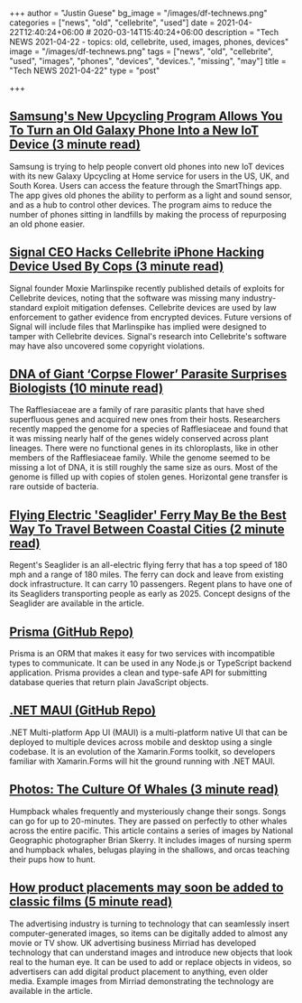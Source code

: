 +++
author = "Justin Guese"
bg_image = "/images/df-technews.png"
categories = ["news", "old", "cellebrite", "used"]
date = 2021-04-22T12:40:24+06:00 # 2020-03-14T15:40:24+06:00
description = "Tech NEWS 2021-04-22 - topics: old, cellebrite, used, images, phones, devices"
image = "/images/df-technews.png"
tags = ["news", "old", "cellebrite", "used", "images", "phones", "devices", "devices.", "missing", "may"]
title = "Tech NEWS 2021-04-22"
type = "post"

+++

## [Samsung's New Upcycling Program Allows You To Turn an Old Galaxy Phone Into a New IoT Device (3 minute read)](https://gizmodo.com/samsungs-new-upcycling-program-allows-you-to-turn-an-ol-1846730435)

Samsung is trying to help people convert old phones into new IoT devices with its new Galaxy Upcycling at Home service for users in the US, UK, and South Korea. Users can access the feature through the SmartThings app. The app gives old phones the ability to perform as a light and sound sensor, and as a hub to control other devices. The program aims to reduce the number of phones sitting in landfills by making the process of repurposing an old phone easier.

## [Signal CEO Hacks Cellebrite iPhone Hacking Device Used By Cops (3 minute read)](https://www.vice.com/en/article/k78q5y/signal-ceo-hacks-cellebrite-iphone-hacking-device-used-by-cops)

Signal founder Moxie Marlinspike recently published details of exploits for Cellebrite devices, noting that the software was missing many industry-standard exploit mitigation defenses. Cellebrite devices are used by law enforcement to gather evidence from encrypted devices. Future versions of Signal will include files that Marlinspike has implied were designed to tamper with Cellebrite devices. Signal's research into Cellebrite's software may have also uncovered some copyright violations.

## [DNA of Giant ‘Corpse Flower’ Parasite Surprises Biologists (10 minute read)](https://www.quantamagazine.org/dna-of-giant-corpse-flower-parasite-surprises-biologists-20210421/)

The Rafflesiaceae are a family of rare parasitic plants that have shed superfluous genes and acquired new ones from their hosts. Researchers recently mapped the genome for a species of Rafflesiaceae and found that it was missing nearly half of the genes widely conserved across plant lineages. There were no functional genes in its chloroplasts, like in other members of the Rafflesiaceae family. While the genome seemed to be missing a lot of DNA, it is still roughly the same size as ours. Most of the genome is filled up with copies of stolen genes. Horizontal gene transfer is rare outside of bacteria.

## [Flying Electric 'Seaglider' Ferry May Be the Best Way To Travel Between Coastal Cities (2 minute read)](https://interestingengineering.com/electric-seaglider-to-travel-between-coastal-cities)

Regent's Seaglider is an all-electric flying ferry that has a top speed of 180 mph and a range of 180 miles. The ferry can dock and leave from existing dock infrastructure. It can carry 10 passengers. Regent plans to have one of its Seagliders transporting people as early as 2025. Concept designs of the Seaglider are available in the article.

## [Prisma (GitHub Repo)](https://github.com/prisma/prisma)

Prisma is an ORM that makes it easy for two services with incompatible types to communicate. It can be used in any Node.js or TypeScript backend application. Prisma provides a clean and type-safe API for submitting database queries that return plain JavaScript objects.

## [.NET MAUI (GitHub Repo)](https://github.com/dotnet/maui)

.NET Multi-platform App UI (MAUI) is a multi-platform native UI that can be deployed to multiple devices across mobile and desktop using a single codebase. It is an evolution of the Xamarin.Forms toolkit, so developers familiar with Xamarin.Forms will hit the ground running with .NET MAUI.

## [Photos: The Culture Of Whales (3 minute read)](https://www.npr.org/sections/pictureshow/2021/04/19/988028339/photos-the-culture-of-whales)

Humpback whales frequently and mysteriously change their songs. Songs can go for up to 20-minutes. They are passed on perfectly to other whales across the entire pacific. This article contains a series of images by National Geographic photographer Brian Skerry. It includes images of nursing sperm and humpback whales, belugas playing in the shallows, and orcas teaching their pups how to hunt.

## [How product placements may soon be added to classic films (5 minute read)](https://www.bbc.com/news/business-56758376)

The advertising industry is turning to technology that can seamlessly insert computer-generated images, so items can be digitally added to almost any movie or TV show. UK advertising business Mirriad has developed technology that can understand images and introduce new objects that look real to the human eye. It can be used to add or replace objects in videos, so advertisers can add digital product placement to anything, even older media. Example images from Mirriad demonstrating the technology are available in the article.

